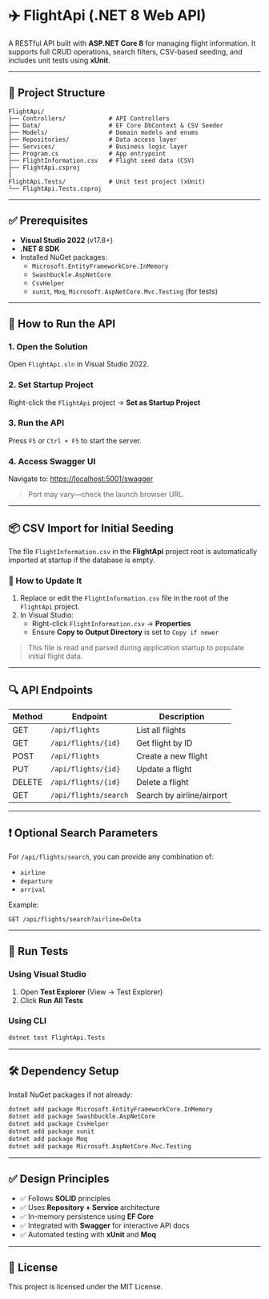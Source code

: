 ﻿# ✈️ FlightApi (.NET 8 Web API)

A RESTful API built with **ASP.NET Core 8** for managing flight information. It supports full CRUD operations, search filters, CSV-based seeding, and includes unit tests using **xUnit**.

---

## 📁 Project Structure

```
FlightApi/
├── Controllers/            # API Controllers
├── Data/                   # EF Core DbContext & CSV Seeder
├── Models/                 # Domain models and enums
├── Repositories/           # Data access layer
├── Services/               # Business logic layer
├── Program.cs              # App entrypoint
├── FlightInformation.csv   # Flight seed data (CSV)
├── FlightApi.csproj
|
FlightApi.Tests/            # Unit test project (xUnit)
└── FlightApi.Tests.csproj
```

---

## ✅ Prerequisites

- **Visual Studio 2022** (v17.8+)
- **.NET 8 SDK**
- Installed NuGet packages:
  - `Microsoft.EntityFrameworkCore.InMemory`
  - `Swashbuckle.AspNetCore`
  - `CsvHelper`
  - `xunit`, `Moq`, `Microsoft.AspNetCore.Mvc.Testing` (for tests)

---

## 🚀 How to Run the API

### 1. Open the Solution

Open `FlightApi.sln` in Visual Studio 2022.

### 2. Set Startup Project

Right-click the `FlightApi` project → **Set as Startup Project**

### 3. Run the API

Press `F5` or `Ctrl + F5` to start the server.

### 4. Access Swagger UI

Navigate to: [https://localhost:5001/swagger](https://localhost:5001/swagger)

> Port may vary—check the launch browser URL.

---

## 📦 CSV Import for Initial Seeding

The file `FlightInformation.csv` in the **FlightApi** project root is automatically imported at startup if the database is empty.

### 🔄 How to Update It

1. Replace or edit the `FlightInformation.csv` file in the root of the `FlightApi` project.
2. In Visual Studio:
   - Right-click `FlightInformation.csv` → **Properties**
   - Ensure **Copy to Output Directory** is set to `Copy if newer`

> This file is read and parsed during application startup to populate initial flight data.

---

## 🔍 API Endpoints

| Method | Endpoint                     | Description                  |
|--------|------------------------------|------------------------------|
| GET    | `/api/flights`              | List all flights             |
| GET    | `/api/flights/{id}`         | Get flight by ID             |
| POST   | `/api/flights`              | Create a new flight          |
| PUT    | `/api/flights/{id}`         | Update a flight              |
| DELETE | `/api/flights/{id}`         | Delete a flight              |
| GET    | `/api/flights/search`       | Search by airline/airport    |

---

## ❗ Optional Search Parameters

For `/api/flights/search`, you can provide any combination of:

- `airline`  
- `departure`  
- `arrival`

Example:
```http
GET /api/flights/search?airline=Delta
```

---

## 🧪 Run Tests

### Using Visual Studio

1. Open **Test Explorer** (View → Test Explorer)
2. Click **Run All Tests**

### Using CLI

```bash
dotnet test FlightApi.Tests
```

---

## 🛠 Dependency Setup

Install NuGet packages if not already:

```bash
dotnet add package Microsoft.EntityFrameworkCore.InMemory
dotnet add package Swashbuckle.AspNetCore
dotnet add package CsvHelper
dotnet add package xunit
dotnet add package Moq
dotnet add package Microsoft.AspNetCore.Mvc.Testing
```

---

## ✅ Design Principles

- ✅ Follows **SOLID** principles
- ✅ Uses **Repository + Service** architecture
- ✅ In-memory persistence using **EF Core**
- ✅ Integrated with **Swagger** for interactive API docs
- ✅ Automated testing with **xUnit** and **Moq**

---

## 📄 License

This project is licensed under the MIT License.